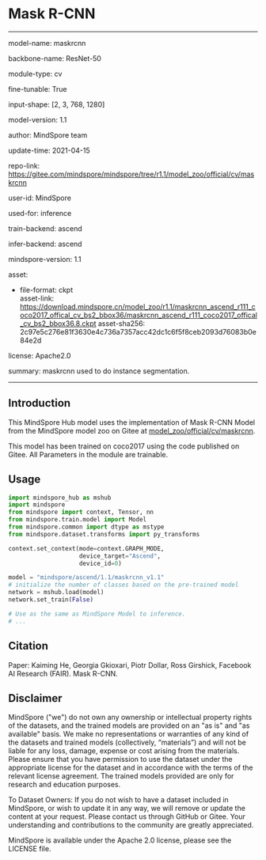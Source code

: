 # Mask R-CNN

---

model-name: maskrcnn

backbone-name: ResNet-50

module-type: cv

fine-tunable: True

input-shape: [2, 3, 768, 1280]

model-version: 1.1

author: MindSpore team

update-time: 2021-04-15

repo-link: <https://gitee.com/mindspore/mindspore/tree/r1.1/model_zoo/official/cv/maskrcnn>

user-id: MindSpore

used-for: inference

train-backend: ascend

infer-backend: ascend

mindspore-version: 1.1

asset:

-
    file-format: ckpt  
    asset-link: <https://download.mindspore.cn/model_zoo/r1.1/maskrcnn_ascend_r111_coco2017_offical_cv_bs2_bbox36/maskrcnn_ascend_r111_coco2017_offical_cv_bs2_bbox36.8.ckpt>
    asset-sha256: 2c97e5c276e81f3630e4c736a7357acc42dc1c6f5f8ceb2093d76083b0e84e2d

license: Apache2.0

summary: maskrcnn used to do instance segmentation.

---

## Introduction

This MindSpore Hub model uses the implementation of Mask R-CNN Model from the MindSpore model zoo on Gitee at [model_zoo/official/cv/maskrcnn](https://gitee.com/mindspore/mindspore/blob/r1.1/model_zoo/official/cv/maskrcnn/README.md).

This model has been trained on coco2017 using the code published on Gitee.
All Parameters in the module are trainable.

## Usage

```python
import mindspore_hub as mshub
import mindspore
from mindspore import context, Tensor, nn
from mindspore.train.model import Model
from mindspore.common import dtype as mstype
from mindspore.dataset.transforms import py_transforms

context.set_context(mode=context.GRAPH_MODE,
                    device_target="Ascend",
                    device_id=0)

model = "mindspore/ascend/1.1/maskrcnn_v1.1"
# initialize the number of classes based on the pre-trained model
network = mshub.load(model)
network.set_train(False)

# Use as the same as MindSpore Model to inference.
# ...
```

## Citation

Paper: Kaiming He, Georgia Gkioxari, Piotr Dollar, Ross Girshick, Facebook AI Research (FAIR). Mask R-CNN.

## Disclaimer

MindSpore ("we") do not own any ownership or intellectual property rights of the datasets, and the trained models are provided on an "as is" and "as available" basis. We make no representations or warranties of any kind of the datasets and trained models (collectively, “materials”) and will not be liable for any loss, damage, expense or cost arising from the materials. Please ensure that you have permission to use the dataset under the appropriate license for the dataset and in accordance with the terms of the relevant license agreement. The trained models provided are only for research and education purposes.

To Dataset Owners: If you do not wish to have a dataset included in MindSpore, or wish to update it in any way, we will remove or update the content at your request. Please contact us through GitHub or Gitee. Your understanding and contributions to the community are greatly appreciated.

MindSpore is available under the Apache 2.0 license, please see the LICENSE file.